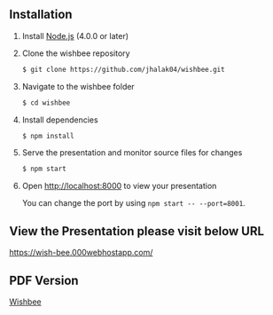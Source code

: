 
## Installation

1. Install [Node.js](http://nodejs.org/) (4.0.0 or later)

1. Clone the wishbee repository
   ```sh
   $ git clone https://github.com/jhalak04/wishbee.git
   ```

1. Navigate to the wishbee folder
   ```sh
   $ cd wishbee
   ```

1. Install dependencies
   ```sh
   $ npm install
   ```

1. Serve the presentation and monitor source files for changes
   ```sh
   $ npm start
   ```

1. Open <http://localhost:8000> to view your presentation

   You can change the port by using `npm start -- --port=8001`.

## View the Presentation please visit below URL

https://wish-bee.000webhostapp.com/

## PDF Version
[Wishbee](https://github.com/jhalak04/wishbee/blob/master/Wishbee-FinalPDF.pdf)

